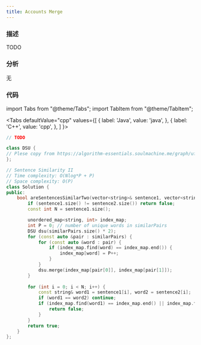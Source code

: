 ```yaml
---
title: Accounts Merge
---
```


### 描述

TODO

### 分析

无

### 代码

import Tabs from "@theme/Tabs";
import TabItem from "@theme/TabItem";

<Tabs
defaultValue="cpp"
values={[
{ label: 'Java', value: 'java', },
{ label: 'C++', value: 'cpp', },
]
}>
<TabItem value="java">

```java
// TODO
```

</TabItem>
<TabItem value="cpp">

```cpp
class DSU {
// Plese copy from https://algorithm-essentials.soulmachine.me/graph/ufs/#union-by-rank
};

// Sentence Similarity II
// Time complexity: O(Nlog*P + P)
// Space complexity: O(P)
class Solution {
public:
    bool areSentencesSimilarTwo(vector<string>& sentence1, vector<string>& sentence2, vector<vector<string>>& similarPairs) {
        if (sentence1.size() != sentence2.size()) return false;
        const int N = sentence1.size();

        unordered_map<string, int> index_map;
        int P = 0; // number of unique words in similarPairs
        DSU dsu(similarPairs.size() * 2);
        for (const auto &pair : similarPairs) {
            for (const auto &word : pair) {
                if (index_map.find(word) == index_map.end()) {
                    index_map[word] = P++;
                }
            }
            dsu.merge(index_map[pair[0]], index_map[pair[1]]);
        }
        
        for (int i = 0; i < N; i++) {
            const string& word1 = sentence1[i], word2 = sentence2[i];
            if (word1 == word2) continue;
            if (index_map.find(word1) == index_map.end() || index_map.find(word2) == index_map.end() || dsu.find(index_map[word1]) != dsu.find(index_map[word2])) {
                return false;
            }
        }
        return true;
    }
};
```

</TabItem>
</Tabs>
